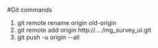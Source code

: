 #Git commands

1.  git remote rename origin old-origin
2. git remote add origin http://..../mg_survey_ui.git
3. git push -u origin --all